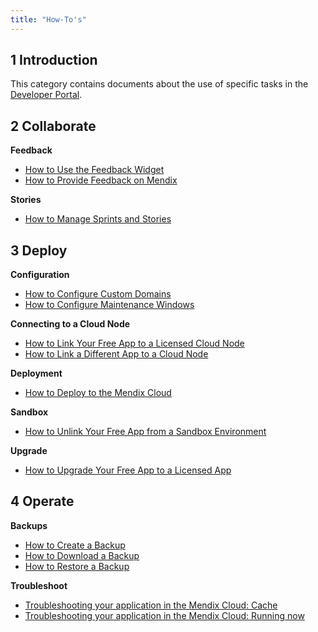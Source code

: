 ```yaml
---
title: "How-To's"
---
```


## 1 Introduction

This category contains documents about the use of specific tasks in the [Developer Portal](http://home.mendix.com).

## 2 Collaborate

**Feedback** 

*   [How to Use the Feedback Widget](gathering-user-feedback)
*   [How to Provide Feedback on Mendix](feedback-mendix)

**Stories**

*   [How to Manage Sprints and Stories](managing-your-application-requirements-with-mendix)

## 3 Deploy

**Configuration**

*   [How to Configure Custom Domains](custom-domains)
*   [How to Configure Maintenance Windows](maintenance-windows)

**Connecting to a Cloud Node**

*   [How to Link Your Free App to a Licensed Cloud Node](how-to-link-app-to-node)
*   [How to Link a Different App to a Cloud Node](how-to-link-a-different-app-to-a-node)

**Deployment**

*   [How to Deploy to the Mendix Cloud](deploying-to-the-cloud)

**Sandbox**

*   [How to Unlink Your Free App from a Sandbox Environment](how-to-unlink-sandbox)

**Upgrade**

*   [How to Upgrade Your Free App to a Licensed App](how-to-upgrade-free-app)


## 4 Operate

**Backups**

*   [How to Create a Backup](how-to-create-backup)
*   [How to Download a Backup](how-to-download-a-backup)
*   [How to Restore a Backup](how-to-restore-a-backup)

**Troubleshoot**

*   [Troubleshooting your application in the Mendix Cloud: Cache](troubleshooting-mxcloud-cache)
*   [Troubleshooting your application in the Mendix Cloud: Running now](troubleshooting-mxcloud-runningnow)
